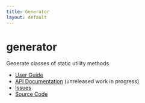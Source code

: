 ```yaml
---
title: Generator
layout: default
---
```

# generator

Generate classes of static utility methods

 * [User Guide](http://github.com/dhemery/generator/wiki)
 * [API Documentation](api/SNAPSHOT/) (unreleased work in progress)
 * [Issues](http://github.com/dhemery/generator/issues)
 * [Source Code](http://github.com/dhemery/generator)

